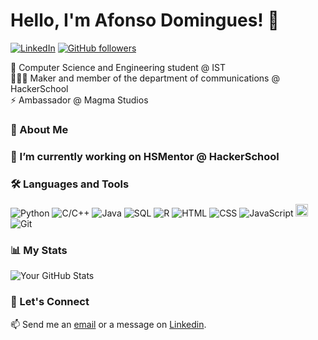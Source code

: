 # Hello, I'm Afonso Domingues! 👋

[![LinkedIn](https://img.shields.io/badge/-LinkedIn-blue?style=flat-square&logo=Linkedin&logoColor=white&link=https://www.linkedin.com/in/afonsofsdomingues/)](https://www.linkedin.com/in/afonsofsdomingues/)
[![GitHub followers](https://img.shields.io/github/followers/afonsofsdomingues?label=Follow&style=social)](https://github.com/afonsofsdomingues)

 🌱 Computer Science and Engineering student @ IST<br>
 🧑🏻‍💻 Maker and member of the department of communications @ HackerSchool<br>
 ⚡ Ambassador @ Magma Studios

### 💬 About Me

### 🔭 I’m currently working on HSMentor @ HackerSchool

### 🛠 Languages and Tools

![Python](https://img.shields.io/badge/-Python-yellow?style=flat-round&logo=python&logoColor=white)
![C/C++](https://img.shields.io/badge/-C/C++-grey?style=flat-round&logo=C&logoColor=white)
![Java](https://img.shields.io/badge/-Java-darkred?style=flat-round&logo=openjdk&logoColor=white)
![SQL](https://img.shields.io/badge/-SQL-blue?style=flat-round&logo=postgresql&logoColor=white)
![R](https://img.shields.io/badge/-R-darkblue?style=flat-round&logo=r&logoColor=white)
![HTML](https://img.shields.io/badge/-HTML-lightorange?style=flat-round&logo=html5&logoColor=white)
![CSS](https://img.shields.io/badge/-CSS-darkorange?style=flat-round&logo=css3&logoColor=white)
![JavaScript](https://img.shields.io/badge/-JavaScript-purple?style=flat-round&logo=javascript&logoColor=white)
<img src="https://raw.githubusercontent.com/file-icons/DevOpicons/2c2bf2bdb6507b8e4bfe695c1d54d639fbfed479/svg/prolog.svg" width="20" height="20"/>
![Git](https://img.shields.io/badge/-Git-red?style=flat-round&logo=git&logoColor=white)

### 📊 My Stats

![Your GitHub Stats](https://github-readme-stats.vercel.app/api?username=afonsofsdomingues&show_icons=true)

### 🚀 Let's Connect

📫 Send me an [email](mailto:afonso.silva.domingues@tecnico.ulisboa.pt) or a message on [Linkedin](https://www.linkedin.com/in/afonso-fs-domingues/).

